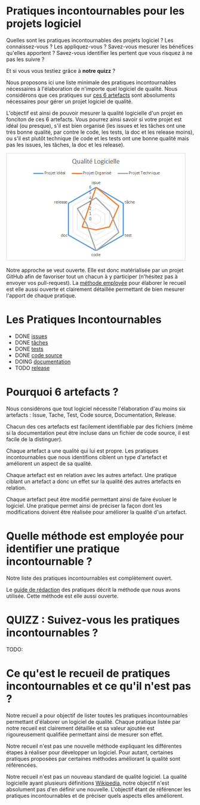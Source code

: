 Pratiques incontournables pour les projets logiciel
===================================================

Quelles sont les pratiques incontournables des projets logiciel ? Les connaissez-vous ? Les appliquez-vous ? Savez-vous mesurer les bénéfices qu'elles apportent ? Savez-vous identifier les pertent que vous risquez à ne pas les suivre ?

Et si vous vous testiez grâce à **notre quizz** ?

Nous proposons ici une liste minimale des pratiques incontournables nécessaires à l'élaboration de n'importe quel logiciel de qualité.
Nous considérons que ces pratiques sur [ces 6 artefacts](#pourquoi-6-artefacts-) sont absoluments nécessaires pour gérer un projet logiciel de qualité.

L'objectif est ainsi de pouvoir mesurer la qualité logicielle d'un projet en fonciton de ces 6 artefacts. Vous pourrez ainsi savoir si votre projet est idéal (ou presque), s'il est bien organisé (les issues et les tâches ont une très bonne qualité, par contre le code, les tests, la doc et les release moins), ou s'il est plutôt technique (le code et les tests ont une bonne qualité mais pas les issues, les tâches, la doc et les release).

![qualité du logiciel](radar.png)

Notre approche se veut ouverte. Elle est donc matérialisée par un projet GitHub afin de favoriser tout un chacun à y participer (n'hésitez pas à envoyer vos pull-request). La [méthode employée](./METHODE.md) pour élaborer le recueil est elle aussi ouverte et clairement détaillée permettant de bien mesurer l'apport de chaque pratique.

Les Pratiques Incontournables 
===============================

* DONE [issues](./issue/)
* DONE [tâches](./tache/)
* DONE [tests](./test/)
* DONE [code source](./code/)
* DOING [documentation](./doc/)
* TODO [release](./release/)

Pourquoi 6 artefacts ?
======================

Nous considérons que tout logiciel nécessite l'élaboration d'au moins six artefacts : Issue, Tache, Test, Code source, Documentation, Release.

Chacun des ces artefacts est facilement identifiable par des fichiers (même si la documentation peut être incluse dans un fichier de code source, il est facile de la distinguer). 

Chaque artefact a une qualité qui lui est propre. Les pratiques incontournables que nous identifions ciblent un type d'artefact et améliorent un aspect de sa qualité.

Chaque artefact est en relation avec les autres artefact. Une pratique ciblant un artefact a donc un effet sur la qualité des autres artefacts en relation.

Chaque artefact peut être modifié permettant ainsi de faire évoluer le logiciel. Une pratique permet ainsi de préciser la façon dont les modifications doivent être réalisée pour améliorer la qualité d'un artefact.

Quelle méthode est employée pour identifier une pratique incontournable ?
=========================================================================

Notre liste des pratiques incontournables est complètement ouvert. 

Le [guide de rédaction](./METHODE.md) des pratiques décrit la méthode que nous avons utilisée. Cette méthode est elle aussi ouverte.

QUIZZ : Suivez-vous les pratiques incontournables ? 
===================================================

TODO: 

Ce qu'est le recueil de pratiques incontournables et ce qu'il n'est pas ?
=========================================================================

Notre recueil a pour objectif de lister toutes les pratiques incontournables permettant d'élaborer un logiciel de qualité. Chaque pratique listée par notre recueil est clairement détaillée et sa valeur ajoutée est rigoureusement qualifiée permettant ainsi de mesurer son effet.

Notre recueil n'est pas une nouvelle méthode expliquant les différentes étapes à réaliser pour développer un logiciel. Pour autant, certaines pratiques proposées par certaines méthodes améliorant la qualité sont référencées.

Notre recueil n'est pas un nouveau standard de qualité logiciel. La qualité logicielle ayant plusieurs définitions [Wikipedia](https://fr.wikipedia.org/wiki/Qualit%C3%A9_logicielle), notre objectif n'est absolument pas d'en définir une nouvelle. L'objectif étant de référencer les pratiques incontournables et de préciser quels aspects elles améliorent.
